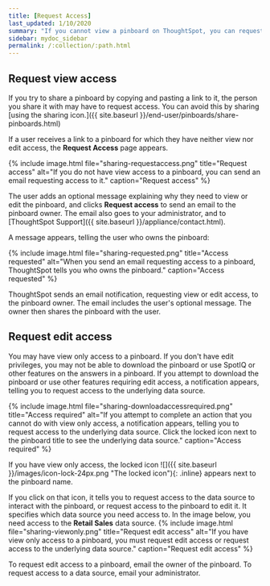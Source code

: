 ```yaml
---
title: [Request Access]
last_updated: 1/10/2020
summary: "If you cannot view a pinboard on ThoughtSpot, you can request access to it."
sidebar: mydoc_sidebar
permalink: /:collection/:path.html
---
```

## Request view access
If you try to share a pinboard by copying and pasting a link to it, the person you share it with may have to request access. You can avoid this by sharing [using the sharing icon.]({{ site.baseurl }}/end-user/pinboards/share-pinboards.html)

If a user receives a link to a pinboard for which they have neither view nor edit access, the **Request Access** page appears.

{% include image.html file="sharing-requestaccess.png" title="Request access" alt="If you do not have view access to a pinboard, you can send an email requesting access to it." caption="Request access" %}

The user adds an optional message explaining why they need to view or edit the pinboard, and clicks **Request access** to send an email to the pinboard owner. The email also goes to your administrator, and to [ThoughtSpot Support]({{ site.baseurl }}/appliance/contact.html).

A message appears, telling the user who owns the pinboard:

{% include image.html file="sharing-requested.png" title="Access requested" alt="When you send an email requesting access to a pinboard, ThoughtSpot tells you who owns the pinboard." caption="Access requested" %}

ThoughtSpot sends an email notification, requesting view or edit access, to the pinboard owner. The email includes the user's optional message. The owner then shares the pinboard with the user.

## Request edit access
You may have view only access to a pinboard. If you don't have edit privileges, you may not be able to download the pinboard or use SpotIQ or other features on the answers in a pinboard. If you attempt to download the pinboard or use other features requiring edit access, a notification appears, telling you to request access to the underlying data source.

{% include image.html file="sharing-downloadaccessrequired.png" title="Access required" alt="If you attempt to complete an action that you cannot do with view only access, a notification appears, telling you to request access to the underlying data source. Click the locked icon next to the pinboard title to see the underlying data source." caption="Access required" %}

 If you have view only access, the locked icon ![]({{ site.baseurl }}/images/icon-lock-24px.png "The locked icon"){: .inline} appears next to the pinboard name.

If you click on that icon, it tells you to request access to the data source to interact with the pinboard, or request access to the pinboard to edit it. It specifies which data source you need access to. In the image below, you need access to the **Retail Sales** data source.
{% include image.html file="sharing-viewonly.png" title="Request edit access" alt="If you have view only access to a pinboard, you must request edit access or request access to the underlying data source." caption="Request edit access" %}

To request edit access to a pinboard, email the owner of the pinboard. To request access to a data source, email your administrator.
